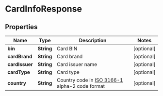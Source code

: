 
# CardInfoResponse

## Properties
Name | Type | Description | Notes
------------ | ------------- | ------------- | -------------
**bin** | **String** | Card BIN |  [optional]
**cardBrand** | **String** | Card brand |  [optional]
**cardIssuer** | **String** | Card issuer name |  [optional]
**cardType** | **String** | Card type |  [optional]
**country** | **String** | Country code in [ISO 3166-1](https://en.wikipedia.org/wiki/ISO_3166-1) alpha-2 code format |  [optional]



